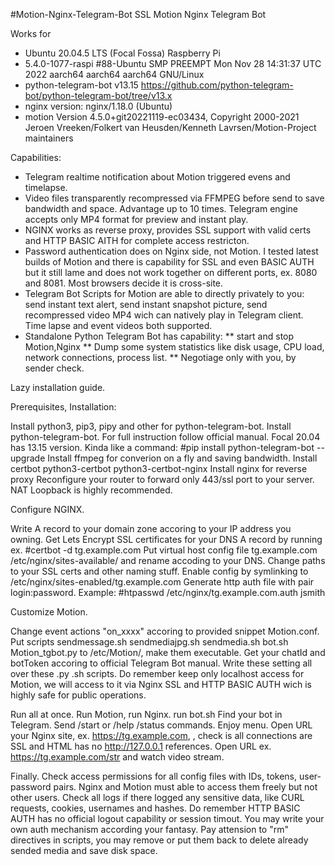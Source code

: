 #Motion-Nginx-Telegram-Bot
SSL Motion Nginx Telegram Bot

Works for 
* Ubuntu 20.04.5 LTS (Focal Fossa) Raspberry Pi 
* 5.4.0-1077-raspi #88-Ubuntu SMP PREEMPT Mon Nov 28 14:31:37 UTC 2022 aarch64 aarch64 aarch64 GNU/Linux
* python-telegram-bot v13.15 https://github.com/python-telegram-bot/python-telegram-bot/tree/v13.x
* nginx version: nginx/1.18.0 (Ubuntu)
* motion Version 4.5.0+git20221119-ec03434, Copyright 2000-2021 Jeroen Vreeken/Folkert van Heusden/Kenneth Lavrsen/Motion-Project maintainers

Capabilities:
* Telegram realtime notification about Motion triggered evens and timelapse.
* Video files transparently recompressed via FFMPEG before send to save bandwidth and space. Advantage up to 10 times. Telegram engine accepts only MP4 format for preview and instant play.
* NGINX works as reverse proxy, provides SSL support with valid certs and HTTP BASIC AITH for complete access restricton.
* Password authentication does on Nginx side, not Motion. I tested latest builds of Motion and there is capability for SSL and even BASIC AUTH but it still lame and does not work together on different ports, ex. 8080 and 8081. Most browsers decide it is cross-site.
* Telegram Bot Scripts for Motion are able to directly privately to you: send instant text alert, send instant snapshot picture, send recompressed video MP4 wich can natively play in Telegram client. Time lapse and event videos both supported.
* Standalone Python Telegram Bot has capability:
** start and stop Motion,Nginx
** Dump some system statistics like disk usage, CPU load, network connections, process list.
** Negotiage only with you, by sender check.

Lazy installation guide.

Prerequisites, Installation:

Install python3, pip3, pipy and other for python-telegram-bot.
Install python-telegram-bot. For full instruction follow official manual. Focal 20.04 has 13.15 version. Kinda like a command:
#pip install python-telegram-bot --upgrade
Install ffmpeg for converion on a fly and saving bandwidth.
Install certbot python3-certbot python3-certbot-nginx
Install nginx for reverse proxy
Reconfigure your router to forward only 443/ssl port to your server. NAT Loopback is highly recommended.

Configure NGINX.

Write A record to your domain zone accoring to your IP address you owning.
Get Lets Encrypt SSL certificates for your DNS A record by running ex. #certbot -d tg.example.com
Put virtual host config file tg.example.com /etc/nginx/sites-available/ and rename accoding to your DNS. Change paths to your SSL certs and other naming stuff. Enable config by symlinking to /etc/nginx/sites-enabled/tg.example.com
Generate http auth file with pair login:password. Example:
#htpasswd /etc/nginx/tg.example.com.auth jsmith 

Customize Motion.

Change event actions "on_xxxx" accoring to provided snippet Motion.conf.
Put scripts sendmessage.sh sendmediajpg.sh sendmedia.sh bot.sh Motion_tgbot.py to /etc/Motion/, make them executable.
Get your chatId and botToken accoring to official Telegram Bot manual. Write these setting all over these .py .sh scripts.
Do remember keep only localhost access for Motion, we will access to it via Nginx SSL and HTTP BASIC AUTH wich is highly safe for public operations.

Run all at once.
Run Motion, run Nginx. run bot.sh
Find your bot in Telegram. Send /start or /help /status commands. Enjoy menu.
Open URL your Nginx site, ex. https://tg.example.com, , check is all connections are SSL and HTML has no http://127.0.0.1 references.
Open URL ex. https://tg.example.com/str and watch video stream.

Finally.
Check access permissions for all config files with IDs, tokens, user-password pairs. Nginx and Motion must able to access them freely but not other users.
Check all logs if there logged any sensitive data, like CURL requests, cookies, usernames and hashes.
Do remember HTTP BASIC AUTH has no official logout capability or session timout. You may write your own auth mechanism according your fantasy.
Pay attension to "rm" directives in scripts, you may remove or put them back to delete already sended media and save disk space.

